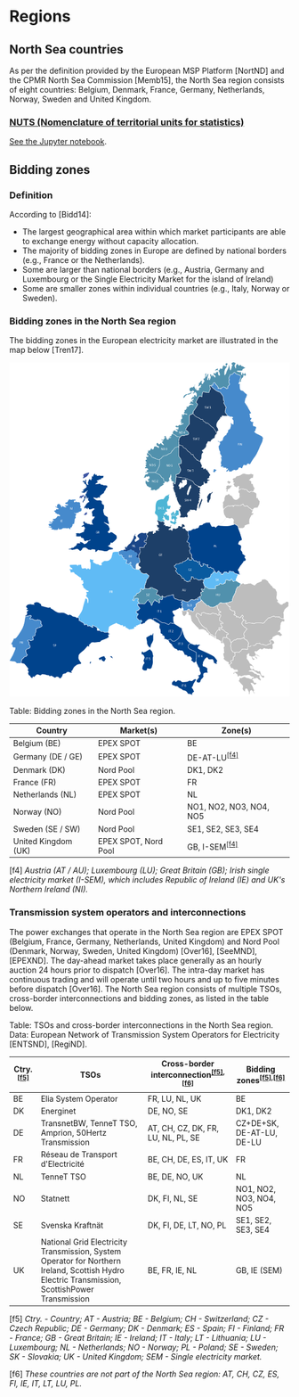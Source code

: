 <!-- 
- [Regions](#regions)
  - [North Sea countries](#north-sea-countries)
    - [NUTS (Nomenclature of territorial units for statistics)](#nuts-nomenclature-of-territorial-units-for-statistics)
  - [Bidding zones](#bidding-zones)
    - [Definition](#definition)
    - [Bidding zones in the North Sea region](#bidding-zones-in-the-north-sea-region)
    - [Transmission system operators and interconnections](#transmission-system-operators-and-interconnections)
 -->

# Regions

## North Sea countries

As per the definition provided by the European MSP Platform [NortND] and the CPMR North Sea Commission [Memb15], the North Sea region consists of eight countries: Belgium, Denmark, France, Germany, Netherlands, Norway, Sweden and United Kingdom.

### [NUTS (Nomenclature of territorial units for statistics)](https://ec.europa.eu/eurostat/web/nuts/background)

[See the Jupyter notebook](https://github.com/ENSYSTRA/short-term-forecasting/tree/master/jupyter-notebooks/NUTS.ipynb).

## Bidding zones

### Definition

According to [Bidd14]:

* The largest geographical area within which market participants are able to exchange energy without capacity allocation. 
* The majority of bidding zones in Europe are defined by national borders (e.g., France or the Netherlands).
* Some are larger than national borders (e.g., Austria, Germany and Luxembourg or the Single Electricity Market for the island of Ireland) 
* Some are smaller zones within individual countries (e.g., Italy, Norway or Sweden). 

### Bidding zones in the North Sea region

The bidding zones in the European electricity market are illustrated in the map below [Tren17].

![Bidding zones in the European electricity market. Source: [Polskie Sieci Elektroenergetyczne](http://raport.pse.pl/en/trends-and-market-context) [Tren17].](images/market-map.png "Bidding zones in the European electricity market. Source: Polskie Sieci Elektroenergetyczne [Tren17].")

Table: Bidding zones in the North Sea region.

**Country** | **Market(s)** | **Zone(s)**
--- | --- | ---
Belgium (BE) | EPEX SPOT | BE
Germany (DE / GE) | EPEX SPOT | DE-AT-LU<sup>[[f4]](#f4)</sup>
Denmark (DK) | Nord Pool | DK1, DK2
France (FR) | EPEX SPOT | FR
Netherlands (NL) | EPEX SPOT | NL
Norway (NO) | Nord Pool | NO1, NO2, NO3, NO4, NO5
Sweden (SE / SW) | Nord Pool | SE1, SE2, SE3, SE4
United Kingdom (UK) | EPEX SPOT, Nord Pool | GB, I-SEM<sup>[[f4]](#f4)</sup>

<a name="f4">[f4]</a> *Austria (AT / AU); Luxembourg (LU); Great Britain (GB); Irish single electricity market (I-SEM), which includes Republic of Ireland (IE) and UK's Northern Ireland (NI).*

### Transmission system operators and interconnections

The power exchanges that operate in the North Sea region are EPEX SPOT (Belgium, France, Germany, Netherlands, United Kingdom) and Nord Pool (Denmark, Norway, Sweden, United Kingdom) [Over16], [SeeMND], [EPEXND]. The day-ahead market takes place generally as an hourly auction 24 hours prior to dispatch [Over16]. The intra-day market has continuous trading and will operate until two hours and up to five minutes before dispatch [Over16]. The North Sea region consists of multiple TSOs, cross-border interconnections and bidding zones, as listed in the table below.

Table: TSOs and cross-border interconnections in the North Sea region. Data: European Network of Transmission System Operators for Electricity [ENTSND], [RegiND].

Ctry.<sup>[[f5]](#f5)</sup> | TSOs | Cross-border interconnection<sup>[[f5]](#f5),[[f6]](#f6)</sup> | Bidding zones<sup>[[f5]](#f5),[[f6]](#f6)</sup>
-|-----|---|---
BE | Elia System Operator | FR, LU, NL, UK | BE 
DK | Energinet | DE, NO, SE | DK1, DK2 
DE | TransnetBW, TenneT TSO, Amprion, 50Hertz Transmission | AT, CH, CZ, DK, FR, LU, NL, PL, SE | CZ+DE+SK, DE-AT-LU, DE-LU 
FR | Réseau de Transport d'Electricité | BE, CH, DE, ES, IT, UK | FR 
NL | TenneT TSO | BE, DE, NO, UK | NL 
NO | Statnett | DK, FI, NL, SE | NO1, NO2, NO3, NO4, NO5 
SE | Svenska Kraftnät | DK, FI, DE, LT, NO, PL | SE1, SE2, SE3, SE4 
UK | National Grid Electricity Transmission, System Operator for Northern Ireland, Scottish Hydro Electric Transmission, ScottishPower Transmission | BE, FR, IE, NL | GB, IE (SEM)

<a name="f5">[f5]</a> *Ctry. - Country; AT - Austria; BE - Belgium; CH - Switzerland; CZ - Czech Republic; DE - Germany; DK - Denmark; ES - Spain; FI - Finland; FR - France; GB - Great Britain; IE - Ireland; IT - Italy; LT - Lithuania; LU - Luxembourg; NL - Netherlands; NO - Norway; PL - Poland; SE - Sweden; SK - Slovakia; UK - United Kingdom; SEM - Single electricity market.*

<a name="f6">[f6]</a> *These countries are not part of the North Sea region: AT, CH, CZ, ES, FI, IE, IT, LT, LU, PL.*
